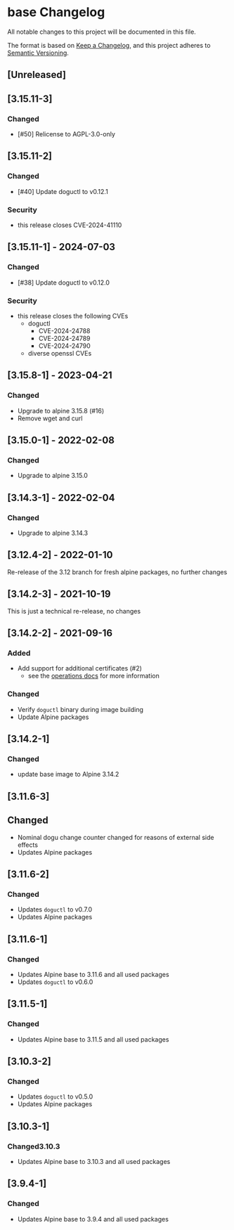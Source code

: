 # base Changelog
All notable changes to this project will be documented in this file.

The format is based on [Keep a Changelog](https://keepachangelog.com/en/1.0.0/),
and this project adheres to [Semantic Versioning](https://semver.org/spec/v2.0.0.html).

## [Unreleased]

## [3.15.11-3]
### Changed
- [#50] Relicense to AGPL-3.0-only

## [3.15.11-2]
### Changed
- [#40] Update doguctl to v0.12.1

### Security
- this release closes CVE-2024-41110

## [3.15.11-1] - 2024-07-03
### Changed
- [#38] Update doguctl to v0.12.0

### Security
- this release closes the following CVEs
  - doguctl
     - CVE-2024-24788
     - CVE-2024-24789
     - CVE-2024-24790
  - diverse openssl CVEs

## [3.15.8-1] - 2023-04-21
### Changed
- Upgrade to alpine 3.15.8 (#16)
- Remove wget and curl
 
## [3.15.0-1] - 2022-02-08
### Changed
- Upgrade to alpine 3.15.0

## [3.14.3-1] - 2022-02-04
### Changed
- Upgrade to alpine 3.14.3

## [3.12.4-2] - 2022-01-10

Re-release of the 3.12 branch for fresh alpine packages, no further changes

## [3.14.2-3] - 2021-10-19

This is just a technical re-release, no changes

## [3.14.2-2] - 2021-09-16
### Added
- Add support for additional certificates (#2)
   - see the [operations docs](docs/operations_en.md) for more information

### Changed
- Verify `doguctl` binary during image building
- Update Alpine packages

## [3.14.2-1]
### Changed
- update base image to Alpine 3.14.2

## [3.11.6-3]
## Changed
- Nominal dogu change counter changed for reasons of external side effects
- Updates Alpine packages

## [3.11.6-2]
### Changed
- Updates `doguctl` to v0.7.0
- Updates Alpine packages

## [3.11.6-1]
### Changed
- Updates Alpine base to 3.11.6 and all used packages
- Updates `doguctl` to v0.6.0

## [3.11.5-1]
### Changed
- Updates Alpine base to 3.11.5 and all used packages

## [3.10.3-2]
### Changed
- Updates `doguctl` to v0.5.0
- Updates Alpine packages

## [3.10.3-1]
### Changed3.10.3
- Updates Alpine base to 3.10.3 and all used packages

## [3.9.4-1]
### Changed
- Updates Alpine base to 3.9.4 and all used packages
